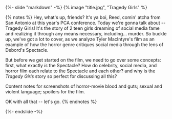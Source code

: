 {%- slide "markdown" -%}
{% image "title.jpg", "Tragedy Girls" %}

{% notes %}
Hey, what's up, friends? It's ya boi, Reed, comin' atcha from San Antonio at this year's PCA conference. Today we're gonna talk about -- Tragedy Girls! It's the story of 2 teen girls dreaming of social media fame and realizing it through any means necessary, including... murder. So buckle up, we've got a lot to cover, as we analyze Tyler MacIntyre's film as an example of how the horror genre critiques social media through the lens of Debord's Spectacle.

But before we get started on the film, we need to go over some concepts: first, what exactly _is_ the Spectacle? How do celebrity, social media, and horror film each relate to the Spectacle and each other? and why is the _Tragedy Girls_ story so perfect for discussing all this?

Content notes for screenshots of horror-movie blood and guts; sexual and violent language; spoilers for the film.

OK with all that -- let's go.
{% endnotes %}

{%- endslide -%}
